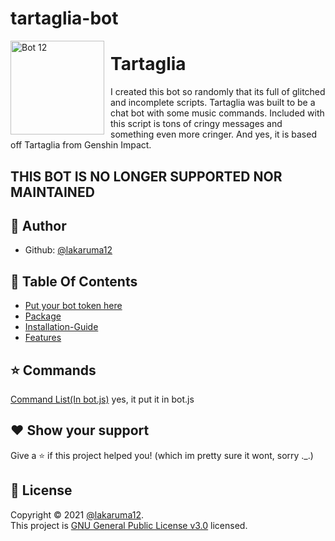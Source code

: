 # tartaglia-bot
<img width="150" height="150" align="left" style="float: left; margin: 0 10px 0 0;" alt="Bot 12" src="https://i.pinimg.com/originals/b4/2a/2d/b42a2d57f721e5de806968a0f5a8f0c9.jpg">  


# Tartaglia

I created this bot so randomly that its full of glitched and incomplete scripts.
Tartaglia was built to be a chat bot with some music commands. Included with this script is tons of cringy messages and something even more cringer.
And yes, it is based off Tartaglia from Genshin Impact.


## THIS BOT IS NO LONGER SUPPORTED NOR MAINTAINED


## 👤 Author
* Github: [@lakaruma12](https://github.com/lakaruma12)

## 📔 Table Of Contents

* [Put your bot token here](https://github.com/lakaruma12/tartaglia-bot/blob/main/.env)
* [Package](https://github.com/lakaruma12/tartaglia-bot/blob/main/package.json)
* [Installation-Guide](https://github.com/Koolwiza/Bot-12/blob/main/docs/installation/installation-guide.md)
* [Features](https://github.com/Koolwiza/Bot-12#features)

## ⭐ Commands

[Command List(In bot.js)](https://github.com/lakaruma12/tartaglia-bot/blob/main/src/bot.js) yes, it put it in bot.js


## ❤️ Show your support

Give a ⭐️ if this project helped you! (which im pretty sure it wont, sorry ._.)

## 📝 License

Copyright © 2021 [@lakaruma12](https://github.com/lakaruma12).<br />
This project is [GNU General Public License v3.0](https://github.com/lakaruma12/tartaglia-bot/blob/main/LICENSE) licensed.
